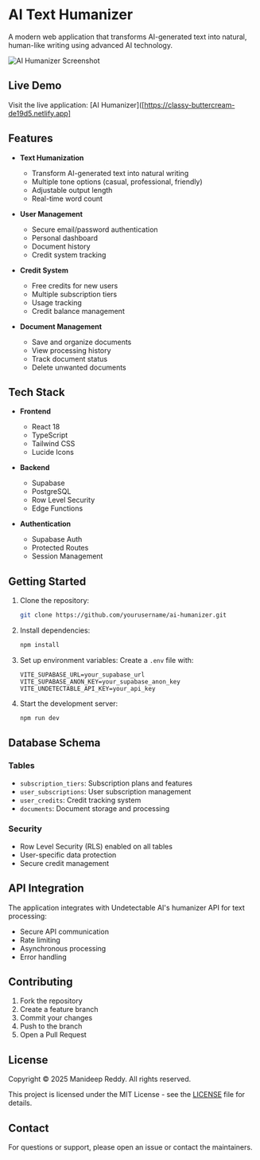# AI Text Humanizer

A modern web application that transforms AI-generated text into natural, human-like writing using advanced AI technology.

![AI Humanizer Screenshot](https://images.pexels.com/photos/546819/pexels-photo-546819.jpeg?auto=compress&cs=tinysrgb&w=1260&h=750&dpr=1)

## Live Demo

Visit the live application: [AI Humanizer]([https://classy-buttercream-de19d5.netlify.app]

## Features

- **Text Humanization**
  - Transform AI-generated text into natural writing
  - Multiple tone options (casual, professional, friendly)
  - Adjustable output length
  - Real-time word count

- **User Management**
  - Secure email/password authentication
  - Personal dashboard
  - Document history
  - Credit system tracking

- **Credit System**
  - Free credits for new users
  - Multiple subscription tiers
  - Usage tracking
  - Credit balance management

- **Document Management**
  - Save and organize documents
  - View processing history
  - Track document status
  - Delete unwanted documents

## Tech Stack

- **Frontend**
  - React 18
  - TypeScript
  - Tailwind CSS
  - Lucide Icons

- **Backend**
  - Supabase
  - PostgreSQL
  - Row Level Security
  - Edge Functions

- **Authentication**
  - Supabase Auth
  - Protected Routes
  - Session Management

## Getting Started

1. Clone the repository:
   ```bash
   git clone https://github.com/yourusername/ai-humanizer.git
   ```

2. Install dependencies:
   ```bash
   npm install
   ```

3. Set up environment variables:
   Create a `.env` file with:
   ```
   VITE_SUPABASE_URL=your_supabase_url
   VITE_SUPABASE_ANON_KEY=your_supabase_anon_key
   VITE_UNDETECTABLE_API_KEY=your_api_key
   ```

4. Start the development server:
   ```bash
   npm run dev
   ```

## Database Schema

### Tables

- `subscription_tiers`: Subscription plans and features
- `user_subscriptions`: User subscription management
- `user_credits`: Credit tracking system
- `documents`: Document storage and processing

### Security

- Row Level Security (RLS) enabled on all tables
- User-specific data protection
- Secure credit management

## API Integration

The application integrates with Undetectable AI's humanizer API for text processing:

- Secure API communication
- Rate limiting
- Asynchronous processing
- Error handling

## Contributing

1. Fork the repository
2. Create a feature branch
3. Commit your changes
4. Push to the branch
5. Open a Pull Request

## License

Copyright © 2025 Manideep Reddy. All rights reserved.

This project is licensed under the MIT License - see the [LICENSE](LICENSE) file for details.

## Contact

For questions or support, please open an issue or contact the maintainers.
